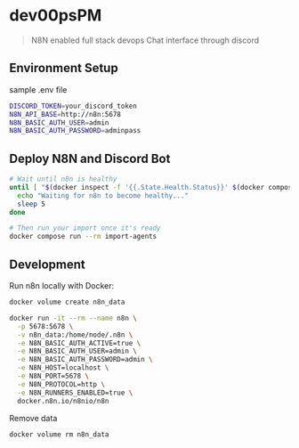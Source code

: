# dev00psPM

> N8N enabled full stack devops
> Chat interface through discord

## Environment Setup

sample .env file

```bash
DISCORD_TOKEN=your_discord_token
N8N_API_BASE=http://n8n:5678
N8N_BASIC_AUTH_USER=admin
N8N_BASIC_AUTH_PASSWORD=adminpass
```

## Deploy N8N and Discord Bot

```bash
# Wait until n8n is healthy
until [ "$(docker inspect -f '{{.State.Health.Status}}' $(docker compose ps -q n8n))" == "healthy" ]; do
  echo "Waiting for n8n to become healthy..."
  sleep 5
done

# Then run your import once it's ready
docker compose run --rm import-agents
```

## Development

Run n8n locally with Docker:
```bash
docker volume create n8n_data

docker run -it --rm --name n8n \
  -p 5678:5678 \
  -v n8n_data:/home/node/.n8n \
  -e N8N_BASIC_AUTH_ACTIVE=true \
  -e N8N_BASIC_AUTH_USER=admin \
  -e N8N_BASIC_AUTH_PASSWORD=admin \
  -e N8N_HOST=localhost \
  -e N8N_PORT=5678 \
  -e N8N_PROTOCOL=http \
  -e N8N_RUNNERS_ENABLED=true \
  docker.n8n.io/n8nio/n8n
```

Remove data
```bash
docker volume rm n8n_data
```
